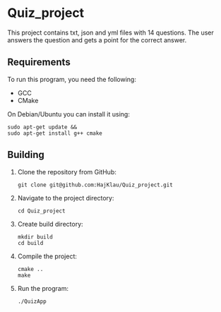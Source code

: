 # Quiz_project

This project contains txt, json and yml files with 14 questions. The user answers the question and gets a point for the correct answer.

## Requirements

To run this program, you need the following:
- GCC
- CMake

On Debian/Ubuntu you can install it using:
```
sudo apt-get update &&
sudo apt-get install g++ cmake
```
## Building
1. Clone the repository from GitHub:

	```
    git clone git@github.com:HajKlau/Quiz_project.git
    ```

2. Navigate to the project directory:
 
	```
    cd Quiz_project
    ```

3. Create build directory:

	```
    mkdir build
    cd build
    ```

4. Compile the project:

	```
    cmake ..
    make
    ```

5. Run the program:

	```
    ./QuizApp
    ```